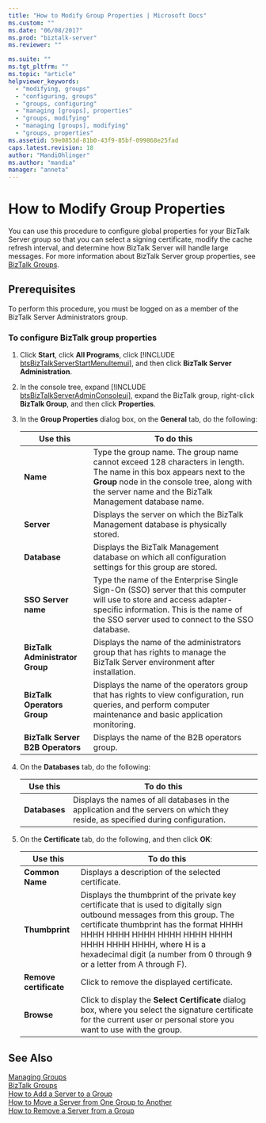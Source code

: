 ```yaml
---
title: "How to Modify Group Properties | Microsoft Docs"
ms.custom: ""
ms.date: "06/08/2017"
ms.prod: "biztalk-server"
ms.reviewer: ""

ms.suite: ""
ms.tgt_pltfrm: ""
ms.topic: "article"
helpviewer_keywords: 
  - "modifying, groups"
  - "configuring, groups"
  - "groups, configuring"
  - "managing [groups], properties"
  - "groups, modifying"
  - "managing [groups], modifying"
  - "groups, properties"
ms.assetid: 59e0853d-81b0-43f9-85bf-099868e25fad
caps.latest.revision: 18
author: "MandiOhlinger"
ms.author: "mandia"
manager: "anneta"
---
```

# How to Modify Group Properties
You can use this procedure to configure global properties for your BizTalk Server group so that you can select a signing certificate, modify the cache refresh interval, and determine how BizTalk Server will handle large messages. For more information about BizTalk Server group properties, see [BizTalk Groups](../core/biztalk-groups.md).  

## Prerequisites  
 To perform this procedure, you must be logged on as a member of the BizTalk Server Administrators group.  

### To configure BizTalk group properties  

1. Click <strong>Start</strong>, click <strong>All Programs</strong>, click [!INCLUDE [btsBizTalkServerStartMenuItemui](../includes/btsbiztalkserverstartmenuitemui-md.md)], and then click <strong>BizTalk Server Administration</strong>.  

2. In the console tree, expand [!INCLUDE [btsBizTalkServerAdminConsoleui](../includes/btsbiztalkserveradminconsoleui-md.md)], expand the BizTalk group, right-click <strong>BizTalk Group</strong>, and then click <strong>Properties</strong>.  

3. In the **Group Properties** dialog box, on the **General** tab, do the following:  


   |                   Use this                    |                                                                                                                 To do this                                                                                                                 |
   |-----------------------------------------------|--------------------------------------------------------------------------------------------------------------------------------------------------------------------------------------------------------------------------------------------|
   |             <strong>Name</strong>             | Type the group name. The group name cannot exceed 128 characters in length. The name in this box appears next to the <strong>Group</strong> node in the console tree, along with the server name and the BizTalk Management database name. |
   |            <strong>Server</strong>            |                                                                             Displays the server on which the BizTalk Management database is physically stored.                                                                             |
   |           <strong>Database</strong>           |                                                                  Displays the BizTalk Management database on which all configuration settings for this group are stored.                                                                   |
   |       <strong>SSO Server name</strong>        |             Type the name of the Enterprise Single Sign-On (SSO) server that this computer will use to store and access adapter-specific information. This is the name of the SSO server used to connect to the SSO database.              |
   | <strong>BizTalk Administrator Group</strong>  |                                                         Displays the name of the administrators group that has rights to manage the BizTalk Server environment after installation.                                                         |
   |   <strong>BizTalk Operators Group</strong>    |                                      Displays the name of the operators group that has rights to view configuration, run queries, and perform computer maintenance and basic application monitoring.                                       |
   | <strong>BizTalk Server B2B Operators</strong> |                                                                                               Displays the name of the B2B operators group.                                                                                                |


4. On the **Databases** tab, do the following:  


   |          Use this          |                                                           To do this                                                            |
   |----------------------------|---------------------------------------------------------------------------------------------------------------------------------|
   | <strong>Databases</strong> | Displays the names of all databases in the application and the servers on which they reside, as specified during configuration. |


5. On the **Certificate** tab, do the following, and then click **OK**:  

   |Use this|To do this|  
   |--------------|----------------|  
   |**Common Name**|Displays a description of the selected certificate.|  
   |**Thumbprint**|Displays the thumbprint of the private key certificate that is used to digitally sign outbound messages from this group. The certificate thumbprint has the format HHHH HHHH HHHH HHHH HHHH HHHH HHHH HHHH HHHH HHHH, where H is a hexadecimal digit (a number from 0 through 9 or a letter from A through F).|  
   |**Remove certificate**|Click to remove the displayed certificate.|  
   |**Browse**|Click to display the **Select Certificate** dialog box, where you select the signature certificate for the current user or personal store you want to use with the group.|  

## See Also  
 [Managing Groups](../core/managing-groups.md)   
 [BizTalk Groups](../core/biztalk-groups.md)   
 [How to Add a Server to a Group](../core/how-to-add-a-server-to-a-group.md)   
 [How to Move a Server from One Group to Another](../core/how-to-move-a-server-from-one-group-to-another.md)   
 [How to Remove a Server from a Group](../core/how-to-remove-a-server-from-a-group.md)